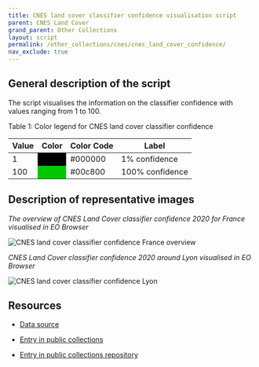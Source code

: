 ```yaml
---
title: CNES land cover classifier confidence visualisation script
parent: CNES Land Cover
grand_parent: Other Collections
layout: script
permalink: /other_collections/cnes/cnes_land_cover_confidence/
nav_exclude: true
---
```



## General description of the script
The script visualises the information on the classifier confidence with values ranging from 1 to 100.

Table 1: Color legend for CNES land cover classifier confidence
<table>
  <thead>
    <tr>
      <th>Value</th>
      <th>Color</th>
      <th>Color Code</th>
      <th>Label</th>
    </tr>
  </thead>
  <tbody>
    <tr>
      <td>1</td>
      <td bgcolor="#000000"></td>
      <td>#000000</td>
      <td>1% confidence</td>
    </tr>
    <tr>
      <td>100</td>
      <td bgcolor="#00c800"></td>
      <td>#00c800</td>
      <td>100% confidence</td>
    </tr>
  </tbody>
</table>

## Description of representative images
*The overview of CNES Land Cover classifier confidence 2020 for France visualised in EO Browser*

![CNES land cover classifier confidence France overview](fig/cnes-classifier-confidence-france-overview.png)

*CNES Land Cover classifier confidence 2020 around Lyon visualised in EO Browser*

![CNES land cover classifier confidence Lyon](fig/cnes-classifier-confidence-lyon.png)

## Resources

- [Data source](https://www.theia-land.fr/en/product/land-cover-map/)

- [Entry in public collections](https://collections.sentinel-hub.com/cnes-land-cover-map/)

- [Entry in public collections repository](https://github.com/sentinel-hub/public-collections/tree/main/collections/cnes-land-cover-map/)

